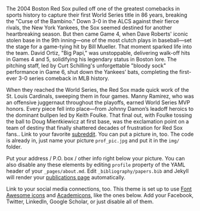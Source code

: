 The 2004 Boston Red Sox pulled off one of the greatest comebacks in sports history to capture their first World Series title in 86 years, breaking the "Curse of the Bambino." Down 3-0 in the ALCS against their fierce rivals, the New York Yankees, the Sox seemed destined for another heartbreaking season. But then came Game 4, when Dave Roberts' iconic stolen base in the 9th inning—one of the most clutch plays in baseball—set the stage for a game-tying hit by Bill Mueller. That moment sparked life into the team. David Ortiz, "Big Papi," was unstoppable, delivering walk-off hits in Games 4 and 5, solidifying his legendary status in Boston lore. The pitching staff, led by Curt Schilling's unforgettable "bloody sock" performance in Game 6, shut down the Yankees’ bats, completing the first-ever 3-0 series comeback in MLB history.

When they reached the World Series, the Red Sox made quick work of the St. Louis Cardinals, sweeping them in four games. Manny Ramirez, who was an offensive juggernaut throughout the playoffs, earned World Series MVP honors. Every piece fell into place—from Johnny Damon’s leadoff heroics to the dominant bullpen led by Keith Foulke. That final out, with Foulke tossing the ball to Doug Mientkiewicz at first base, was the exclamation point on a team of destiny that finally shattered decades of frustration for Red Sox fans.. Link to your favorite [subreddit](http://reddit.com). You can put a picture in, too. The code is already in, just name your picture `prof_pic.jpg` and put it in the `img/` folder.

Put your address / P.O. box / other info right below your picture. You can also disable any these elements by editing `profile` property of the YAML header of your `_pages/about.md`. Edit `_bibliography/papers.bib` and Jekyll will render your [publications page](/al-folio/publications/) automatically.

Link to your social media connections, too. This theme is set up to use [Font Awesome icons](https://fontawesome.com/) and [Academicons](https://jpswalsh.github.io/academicons/), like the ones below. Add your Facebook, Twitter, LinkedIn, Google Scholar, or just disable all of them.

